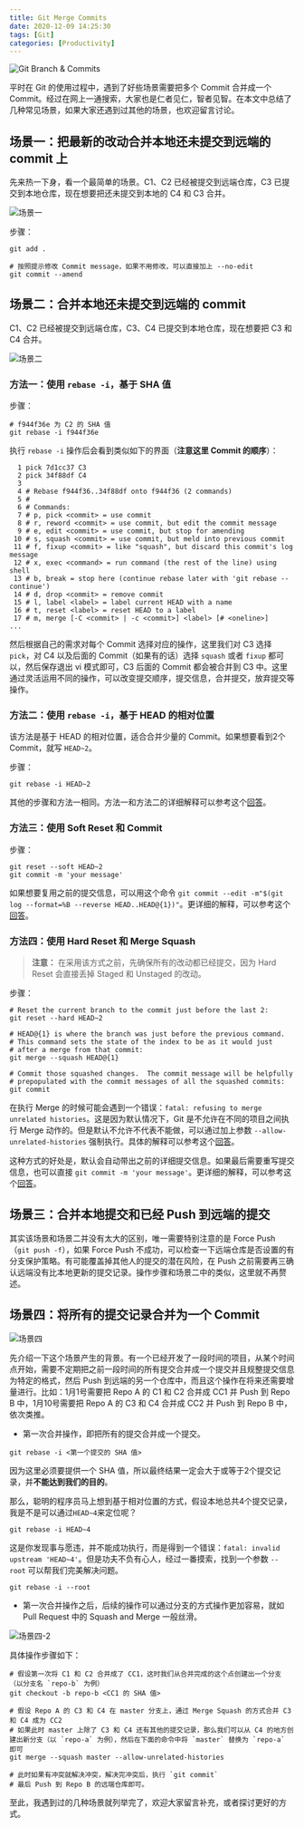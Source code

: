 ```yaml
---
title: Git Merge Commits
date: 2020-12-09 14:25:30
tags: [Git]
categories: [Productivity]
---
```


![Git Branch & Commits](/images/2020-12-09/git-merge-commits.png)

平时在 Git 的使用过程中，遇到了好些场景需要把多个 Commit 合并成一个 Commit。经过在网上一通搜索，大家也是仁者见仁，智者见智。在本文中总结了几种常见场景，如果大家还遇到过其他的场景，也欢迎留言讨论。

<!-- more -->

## 场景一：把最新的改动合并本地还未提交到远端的 commit 上

先来热一下身，看一个最简单的场景。C1、C2 已经被提交到远端仓库，C3 已提交到本地仓库，现在想要把还未提交到本地的 C4 和 C3 合并。

![场景一](/images/2020-12-09/场景一.png)

步骤：
``` shell
git add .

# 按照提示修改 Commit message，如果不用修改，可以直接加上 --no-edit
git commit --amend
```

## 场景二：合并本地还未提交到远端的 commit

C1、C2 已经被提交到远端仓库，C3、C4 已提交到本地仓库，现在想要把 C3 和 C4 合并。

![场景二](/images/2020-12-09/场景二.png)

### 方法一：使用 `rebase -i`，基于 SHA 值

步骤：
``` shell
# f944f36e 为 C2 的 SHA 值
git rebase -i f944f36e
```
执行 `rebase -i` 操作后会看到类似如下的界面（**注意这里 Commit 的顺序**）：
``` shell
  1 pick 7d1cc37 C3
  2 pick 34f88df C4
  3 
  4 # Rebase f944f36..34f88df onto f944f36 (2 commands)
  5 #
  6 # Commands:
  7 # p, pick <commit> = use commit
  8 # r, reword <commit> = use commit, but edit the commit message
  9 # e, edit <commit> = use commit, but stop for amending
 10 # s, squash <commit> = use commit, but meld into previous commit
 11 # f, fixup <commit> = like "squash", but discard this commit's log message
 12 # x, exec <command> = run command (the rest of the line) using shell
 13 # b, break = stop here (continue rebase later with 'git rebase --continue')
 14 # d, drop <commit> = remove commit
 15 # l, label <label> = label current HEAD with a name
 16 # t, reset <label> = reset HEAD to a label
 17 # m, merge [-C <commit> | -c <commit>] <label> [# <oneline>]
...
```
然后根据自己的需求对每个 Commit 选择对应的操作，这里我们对 C3 选择 `pick`，对 C4 以及后面的 Commit（如果有的话）选择 `squash` 或者 `fixup` 都可以，然后保存退出 vi 模式即可，C3 后面的 Commit 都会被合并到 C3 中。这里通过灵活运用不同的操作，可以改变提交顺序，提交信息，合并提交，放弃提交等操作。

### 方法二：使用 `rebase -i`，基于 HEAD 的相对位置

该方法是基于 HEAD 的相对位置，适合合并少量的 Commit。如果想要看到2个 Commit，就写 `HEAD~2`。

步骤：
``` shell
git rebase -i HEAD~2
```
其他的步骤和方法一相同。方法一和方法二的详细解释可以参考这个[回答](https://stackoverflow.com/a/5189600/3049524)。

### 方法三：使用 Soft Reset 和 Commit

步骤：
``` shell
git reset --soft HEAD~2
git commit -m 'your message'
```

如果想要复用之前的提交信息，可以用这个命令 `git commit --edit -m"$(git log --format=%B --reverse HEAD..HEAD@{1})"`。更详细的解释，可以参考这个[回答](https://stackoverflow.com/a/5201642/3049524)。

### 方法四：使用 Hard Reset 和 Merge Squash

> **注意：** 在采用该方式之前，先确保所有的改动都已经提交，因为 Hard Reset 会直接丢掉 Staged 和 Unstaged 的改动。

步骤：
``` shell
# Reset the current branch to the commit just before the last 2:
git reset --hard HEAD~2

# HEAD@{1} is where the branch was just before the previous command.
# This command sets the state of the index to be as it would just
# after a merge from that commit:
git merge --squash HEAD@{1}

# Commit those squashed changes.  The commit message will be helpfully
# prepopulated with the commit messages of all the squashed commits:
git commit
```

在执行 Merge 的时候可能会遇到一个错误：`fatal: refusing to merge unrelated histories`。这是因为默认情况下，Git 是不允许在不同的项目之间执行 Merge 动作的。但是默认不允许不代表不能做，可以通过加上参数 `--allow-unrelated-histories` 强制执行。具体的解释可以参考这个[回答](https://stackoverflow.com/a/37938036/3049524)。

这种方式的好处是，默认会自动带出之前的详细提交信息。如果最后需要重写提交信息，也可以直接 `git commit -m 'your message'`。更详细的解释，可以参考这个[回答](https://stackoverflow.com/a/5190323/3049524)。

## 场景三：合并本地提交和已经 Push 到远端的提交

其实该场景和场景二并没有太大的区别，唯一需要特别注意的是 Force Push（`git push -f`），如果 Force Push 不成功，可以检查一下远端仓库是否设置的有分支保护策略。有可能覆盖掉其他人的提交的潜在风险，在 Push 之前需要再三确认远端没有比本地更新的提交记录。操作步骤和场景二中的类似，这里就不再赘述。

## 场景四：将所有的提交记录合并为一个 Commit

![场景四](/images/2020-12-09/场景四.png)

先介绍一下这个场景产生的背景。有一个已经开发了一段时间的项目，从某个时间点开始，需要不定期把之前一段时间的所有提交合并成一个提交并且规整提交信息为特定的格式，然后 Push 到远端的另一个仓库中，而且这个操作在将来还需要增量进行。比如：1月1号需要把 Repo A 的 C1 和 C2 合并成 CC1 并 Push 到 Repo B 中，1月10号需要把 Repo A 的 C3 和 C4 合并成 CC2 并 Push 到 Repo B 中，依次类推。

* 第一次合并操作，即把所有的提交合并成一个提交。

``` shell
git rebase -i <第一个提交的 SHA 值>
```

因为这里必须要提供一个 SHA 值，所以最终结果一定会大于或等于2个提交记录，并**不能达到我们的目的**。

那么，聪明的程序员马上想到基于相对位置的方式，假设本地总共4个提交记录，我是不是可以通过`HEAD~4`来定位呢？

``` shell
git rebase -i HEAD~4
```

这是你发现事与愿违，并不能成功执行，而是得到一个错误：`fatal: invalid upstream 'HEAD~4'`。但是功夫不负有心人，经过一番摸索，找到一个参数 `--root` 可以帮我们完美解决问题。

``` shell
git rebase -i --root
```

* 第一次合并操作之后，后续的操作可以通过分支的方式操作更加容易，就如 Pull Request 中的 Squash and Merge 一般丝滑。

![场景四-2](/images/2020-12-09/场景四-2.png)

具体操作步骤如下：
``` shell
# 假设第一次将 C1 和 C2 合并成了 CC1，这时我们从合并完成的这个点创建出一个分支（以分支名 `repo-b` 为例）
git checkout -b repo-b <CC1 的 SHA 值>

# 假设 Repo A 的 C3 和 C4 在 master 分支上，通过 Merge Squash 的方式合并 C3 和 C4 成为 CC2
# 如果此时 master 上除了 C3 和 C4 还有其他的提交记录，那么我们可以从 C4 的地方创建出新分支（以 `repo-a` 为例），然后在下面的命令中将 `master` 替换为 `repo-a` 即可
git merge --squash master --allow-unrelated-histories

# 此时如果有冲突就解决冲突，解决完冲突后，执行 `git commit`
# 最后 Push 到 Repo B 的远端仓库即可。
```

至此，我遇到过的几种场景就列举完了，欢迎大家留言补充，或者探讨更好的方式。
